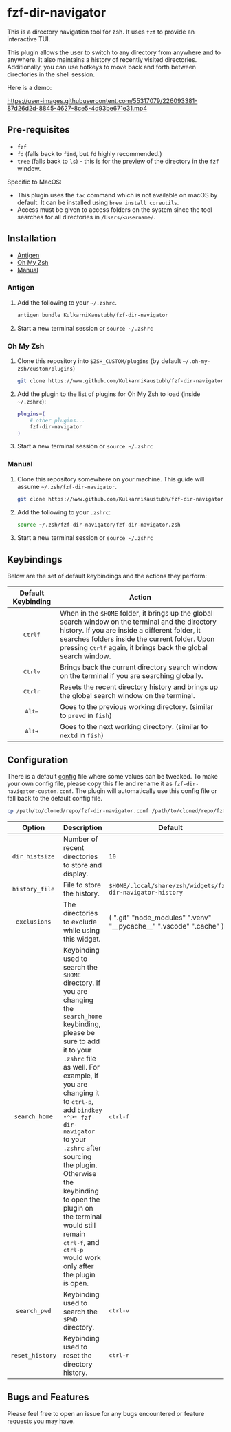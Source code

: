 # fzf-dir-navigator

This is a directory navigation tool for zsh. It uses `fzf` to provide an interactive TUI.

This plugin allows the user to switch to any directory from anywhere and to anywhere. It also maintains a history of recently visited directories. Additionally, you can use hotkeys to move back and forth between directories in the shell session.

Here is a demo:

https://user-images.githubusercontent.com/55317079/226093381-87d26d2d-8845-4627-8ce5-4d93be671e31.mp4

## Pre-requisites

- `fzf`
- `fd` (falls back to `find`, but `fd` highly recommended.)
- `tree` (falls back to `ls`) - this is for the preview of the directory in the `fzf` window.

Specific to MacOS:
- This plugin uses the `tac` command which is not available on macOS by default. It can be installed using `brew install coreutils`.
- Access must be given to access folders on the system since the tool searches for all directories in `/Users/<username/`.

## Installation

- [Antigen](#antigen)
- [Oh My Zsh](#oh-my-zsh)
- [Manual](#manual)

### Antigen

1. Add the following to your `~/.zshrc`.
    ```sh
    antigen bundle KulkarniKaustubh/fzf-dir-navigator
    ```

2. Start a new terminal session or `source ~/.zshrc`

### Oh My Zsh

1. Clone this repository into `$ZSH_CUSTOM/plugins` (by default `~/.oh-my-zsh/custom/plugins`)

    ```sh
    git clone https://www.github.com/KulkarniKaustubh/fzf-dir-navigator ${ZSH_CUSTOM:-~/.oh-my-zsh/custom}/plugins/fzf-dir-navigator
    ```

2. Add the plugin to the list of plugins for Oh My Zsh to load (inside `~/.zshrc`):

    ```sh
    plugins=( 
        # other plugins...
        fzf-dir-navigator
    )
    ```

3. Start a new terminal session or `source ~/.zshrc`

### Manual

1. Clone this repository somewhere on your machine. This guide will assume `~/.zsh/fzf-dir-navigator`.

    ```sh
    git clone https://www.github.com/KulkarniKaustubh/fzf-dir-navigator ~/.zsh/fzf-dir-navigator
    ```

2. Add the following to your `.zshrc`:

    ```sh
    source ~/.zsh/fzf-dir-navigator/fzf-dir-navigator.zsh
    ```

3. Start a new terminal session or `source ~/.zshrc`

## Keybindings

Below are the set of default keybindings and the actions they perform:

| Default Keybinding | Action
| :-----: | -----
| <kbd>Ctrl</kbd><kbd>f</kbd> | When in the `$HOME` folder, it brings up the global search window on the terminal and the directory history. If you are inside a different folder, it searches folders inside the current folder. Upon pressing <kbd>Ctrl</kbd><kbd>f</kbd> again, it brings back the global search window.
| <kbd>Ctrl</kbd><kbd>v</kbd> | Brings back the current directory search window on the terminal if you are searching globally.
| <kbd>Ctrl</kbd><kbd>r</kbd> | Resets the recent directory history and brings up the global search window on the terminal.
| <kbd>Alt</kbd><kbd>←</kbd> | Goes to the previous working directory. (similar to `prevd` in `fish`)
| <kbd>Alt</kbd><kbd>→</kbd>|Goes to the next working directory. (similar to `nextd` in `fish`)

## Configuration

There is a default [config](https://www.github.com/KulkarniKaustubh/fzf-dir-navigator/blob/main/fzf-dir-navigator.conf) file where some values can be tweaked.
To make your own config file, please copy this file and rename it as `fzf-dir-navigator-custom.conf`. The plugin will automatically use this config file or fall back to the default config file.

```sh
cp /path/to/cloned/repo/fzf-dir-navigator.conf /path/to/cloned/repo/fzf-dir-navigator-custom.conf
```

| Option | Description | Default
| :-----: | ----- | -----
| `dir_histsize` | Number of recent directories to store and display. | `10`
| `history_file` | File to store the history.| `$HOME/.local/share/zsh/widgets/fzf-dir-navigator-history`
| `exclusions` |The directories to exclude while using this widget. | ( ".git" "node_modules" ".venv" "\_\_pycache\_\_" ".vscode" ".cache" )
| `search_home` | Keybinding used to search the `$HOME` directory. If you are changing the `search_home` keybinding, please be sure to add it to your `.zshrc` file as well. For example, if you are changing it to <kbd>ctrl-p</kbd>, add `bindkey "^P" fzf-dir-navigator` to your `.zshrc` after sourcing the plugin. Otherwise the keybinding to open the plugin on the terminal would still remain <kbd>ctrl-f</kbd>, and <kbd>ctrl-p</kbd> would work only after the plugin is open. | <kbd>ctrl-f</kbd>
| `search_pwd` | Keybinding used to search the `$PWD` directory. | <kbd>ctrl-v</kbd>
| `reset_history` | Keybinding used to reset the directory history. | <kbd>ctrl-r</kbd>

## Bugs and Features

Please feel free to open an issue for any bugs encountered or feature requests you may have.
